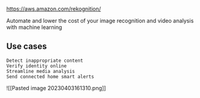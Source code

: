 https://aws.amazon.com/rekognition/ 

Automate and lower the cost of your image recognition and video analysis with machine learning

## Use cases
	
	Detect inappropriate content
	Verify identity online
	Streamline media analysis
	Send connected home smart alerts

![[Pasted image 20230403161310.png]]


